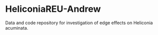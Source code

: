 # HeliconiaREU-Andrew

Data and code repository for investigation of edge effects on Heliconia acuminata.
